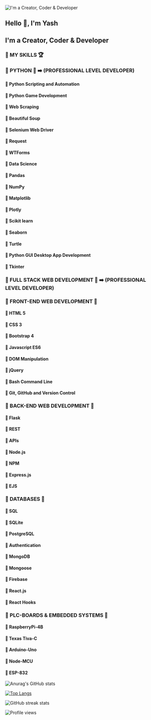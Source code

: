 ![I'm a Creator, Coder & Developer](https://pbs.twimg.com/profile_banners/1465363072571232261/1648129420/600x200)

## Hello 👋, I'm Yash
## I'm a Creator, Coder & Developer

### 🥇 MY SKILLS 🏆


### 🎯 PYTHON 🎯 ➡️ (PROFESSIONAL LEVEL DEVELOPER)
####   🚩 Python Scripting and Automation
####   🚩 Python Game Development
####   🚩 Web Scraping
####   🚩 Beautiful Soup
####   🚩 Selenium Web Driver
####   🚩 Request
####   🚩 WTForms
####   🚩 Data Science
####   🚩 Pandas
####   🚩 NumPy
####   🚩 Matplotlib
####   🚩 Plotly
####   🚩 Scikit learn
####   🚩 Seaborn
####   🚩 Turtle
####   🚩 Python GUI Desktop App Development
####   🚩 Tkinter

### 🎯 FULL STACK WEB DEVELOPMENT 🎯 ➡️ (PROFESSIONAL LEVEL DEVELOPER)

### 🎯 FRONT-END WEB DEVELOPMENT 🎯
####   🚩 HTML 5
####   🚩 CSS 3
####   🚩 Bootstrap 4
####   🚩 Javascript ES6
####   🚩 DOM Manipulation
####   🚩 jQuery
####   🚩 Bash Command Line
####   🚩 Git, GitHub and Version Control

### 🎯 BACK-END WEB DEVELOPMENT 🎯
####   🚩 Flask
####   🚩 REST
####   🚩 APIs
####   🚩 Node.js
####   🚩 NPM
####   🚩 Express.js
####   🚩 EJS

### 🎯 DATABASES 🎯
####   🚩 SQL
####   🚩 SQLite
####   🚩 PostgreSQL
####   🚩 Authentication
####   🚩 MongoDB
####   🚩 Mongoose
####   🚩 Firebase
####   🚩 React.js
####   🚩 React Hooks

### 🎯 PLC-BOARDS & EMBEDDED SYSTEMS 🎯
####   🚩 RaspberryPi-4B
####   🚩 Texas Tiva-C 
####   🚩 Arduino-Uno
####   🚩 Node-MCU
####   🚩 ESP-832

![Anurag's GitHub stats](https://github-readme-stats.vercel.app/api?username=YJ-928&theme=great-gatsby&show_icons=true)

[![Top Langs](https://github-readme-stats.vercel.app/api/top-langs/?username=YJ-928&layout=compact&theme=great-gatsby)](https://github.com/anuraghazra/github-readme-stats)

![GitHub streak stats](https://github-readme-streak-stats.herokuapp.com/?user=YJ-928&theme=great-gatsby)  

![Profile views](https://gpvc.arturio.dev/YJ-928)

